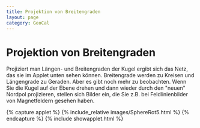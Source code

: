```yaml
---
title: Projektion von Breitengraden
layout: page
category: GeoCal
---
```


# Projektion von Breitengraden
Projiziert man Längen- und Breitengraden der Kugel ergibt sich das Netz, das sie im Applet unten sehen können. Breitengrade werden zu Kreisen und Längengrade zu Geraden. Aber es gibt noch mehr zu beobachten. Wenn Sie die Kugel auf der Ebene drehen und dann wieder durch den "neuen" Nordpol projizieren, stellen sich Bilder ein, die Sie z.B. bei Feldlinienbilder von Magnetfeldern gesehen haben.




{% capture applet %} {% include_relative images/SphereRot5.html %} {% endcapture %}
{% include showapplet.html %}
